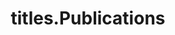 ---
layout: page
title: titles.Publications
nav: true
nav_order: 4
redirect_to: "https://ui.adsabs.harvard.edu/search/fq=%7B!type%3Daqp%20v%3D%24fq_database%7D&fq_database=(database%3Aastronomy%20OR%20database%3Aphysics)&q=%20author%3A%22Tzanidakis%22&sort=date%20desc,%20bibcode%20desc&p_=0"
---